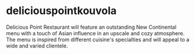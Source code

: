 # deliciouspointkouvola
Delicious Point Restaurant will feature an outstanding New Continental menu with a touch of Asian influence in an upscale and cozy atmosphere. The menu is inspired from different cuisine's specialties and will appeal to a wide and varied clientele. 
